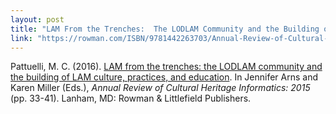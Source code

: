 ```yaml
---
layout: post
title: "LAM From the Trenches:  The LODLAM Community and the Building of LAM Culture, Practices, and Education"
link: "https://rowman.com/ISBN/9781442263703/Annual-Review-of-Cultural-Heritage-Informatics-2015"
---
```


Pattuelli, M. C. (2016). [LAM from the trenches: the LODLAM community and the building of LAM culture, practices, and education](https://rowman.com/ISBN/9781442263703/Annual-Review-of-Cultural-Heritage-Informatics-2015). In Jennifer Arns and Karen Miller (Eds.), *Annual Review of Cultural Heritage Informatics: 2015* (pp. 33-41). Lanham, MD: Rowman & Littlefield Publishers. 
